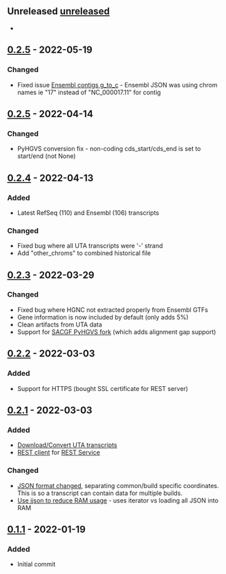 ## Unreleased [unreleased]

-

## [0.2.5] - 2022-05-19

### Changed

- Fixed issue [Ensembl contigs g_to_c](https://github.com/SACGF/cdot/issues/9) - Ensembl JSON was using chrom names ie "17" instead of "NC_000017.11" for contig 

## [0.2.5] - 2022-04-14

### Changed

- PyHGVS conversion fix - non-coding cds_start/cds_end is set to start/end (not None)

## [0.2.4] - 2022-04-13

### Added

- Latest RefSeq (110) and Ensembl (106) transcripts

### Changed

- Fixed bug where all UTA transcripts were '-' strand
- Add "other_chroms" to combined historical file

## [0.2.3] - 2022-03-29

### Changed

- Fixed bug where HGNC not extracted properly from Ensembl GTFs
- Gene information is now included by default (only adds 5%)
- Clean artifacts from UTA data
- Support for [SACGF PyHGVS fork](https://github.com/SACGF/hgvs) (which adds alignment gap support)

## [0.2.2] - 2022-03-03

### Added

- Support for HTTPS (bought SSL certificate for REST server)

## [0.2.1] - 2022-03-03

### Added

- [Download/Convert UTA transcripts](https://github.com/SACGF/cdot/issues/1)
- [REST client](https://github.com/SACGF/cdot/issues/4) for [REST Service](https://github.com/SACGF/cdot_rest/)

### Changed

- [JSON format changed](https://github.com/SACGF/cdot/issues/2), separating common/build specific coordinates. This is so a transcript can contain data for multiple builds.
- [Use ijson to reduce RAM usage](https://github.com/SACGF/cdot/issues/7) - uses iterator vs loading all JSON into RAM

## [0.1.1] - 2022-01-19

### Added

- Initial commit

[unreleased]: https://github.com/SACGF/cdot/compare/v0.2.6...HEAD
[0.2.6]: https://github.com/SACGF/cdot/compare/v0.2.5...v0.2.6
[0.2.5]: https://github.com/SACGF/cdot/compare/v0.2.4...v0.2.5
[0.2.4]: https://github.com/SACGF/cdot/compare/v0.2.3...v0.2.4
[0.2.3]: https://github.com/SACGF/cdot/compare/v0.2.2...v0.2.3
[0.2.2]: https://github.com/SACGF/cdot/compare/v0.2.1...v0.2.2
[0.2.1]: https://github.com/SACGF/cdot/compare/v0.1.1...v0.2.1
[0.1.1]: https://github.com/SACGF/cdot/releases/tag/v0.1.1
